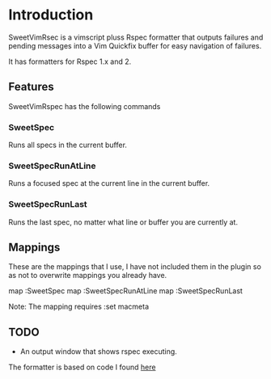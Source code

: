 # Introduction

SweetVimRsec is a vimscript pluss Rspec formatter that outputs failures
and pending messages into a Vim Quickfix buffer for easy navigation of
failures.

It has formatters for Rspec 1.x and 2. 

## Features

SweetVimRspec has the following commands

### SweetSpec

Runs all specs in the current buffer. 

### SweetSpecRunAtLine

Runs a focused spec at the current line in the current buffer. 

### SweetSpecRunLast 

Runs the last spec, no matter what line or buffer you are currently at.

## Mappings

These are the mappings that I use, I have not included them in the
plugin so as not to overwrite mappings you already have.

   map <D-r> :SweetSpec<CR>
   map <D-R> :SweetSpecRunAtLine<CR>
   map <M-D-r> :SweetSpecRunLast<CR>

Note: The <M-D-r> mapping requires :set macmeta

## TODO

* An output window that shows rspec executing. 


The formatter is based on code I found [here](https://wincent.com/blog/running-rspec-specs-from-inside-vim)
